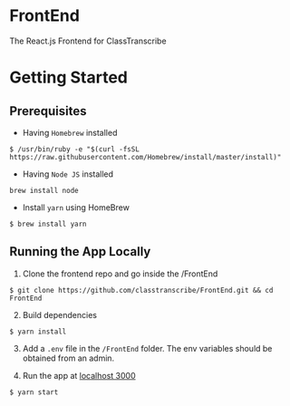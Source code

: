 # FrontEnd
The React.js Frontend for ClassTranscribe

# Getting Started

## Prerequisites
* Having `Homebrew` installed
```
$ /usr/bin/ruby -e "$(curl -fsSL https://raw.githubusercontent.com/Homebrew/install/master/install)"
```

* Having `Node JS` installed
```
brew install node
```

* Install `yarn` using HomeBrew
```
$ brew install yarn
```

## Running the App Locally

1. Clone the frontend repo and go inside the /FrontEnd
```
$ git clone https://github.com/classtranscribe/FrontEnd.git && cd FrontEnd
```

2. Build dependencies
```
$ yarn install
```

3. Add a `.env` file in the `/FrontEnd` folder. The env variables should be obtained from an admin.

4. Run the app at [localhost 3000](http://localhost:3000)
```
$ yarn start
```
